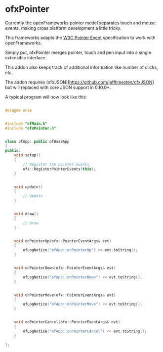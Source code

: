 ofxPointer
==========

Currently the openFrameworks pointer model separates touch and mouse events, making cross platform development a little tricky.

This frameworks adapts the [W3C Pointer Event](http://www.w3.org/TR/pointerevents/) specification to work with openFrameworks.

Simply put, ofxPointer merges pointer, touch and pen input into a single extensible interface.

This addon also keeps track of additional information like number of clicks, etc.

The addon requires (ofxJSON)[https://github.com/jefftimesten/ofxJSON] but will replaced with core JSON support in 0.10.0+.

A typical program will now look like this:

```c++

#pragma once


#include "ofMain.h"
#include "ofxPointer.h"


class ofApp: public ofBaseApp
{
public:
    void setup()
    {
        // Register the pointer events.
        ofx::RegisterPointerEvents(this);
    }


    void update()
    {
        // Update
    }


    void draw()
    {
        // Draw
    }


    void onPointerUp(ofx::PointerEventArgs& evt)
    {
        ofLogNotice("ofApp::onPointerUp") << evt.toString();
    }


    void onPointerDown(ofx::PointerEventArgs& evt)
    {
        ofLogNotice("ofApp::onPointerDown") << evt.toString();
    }


    void onPointerMove(ofx::PointerEventArgs& evt)
    {
        ofLogNotice("ofApp::onPointerMove") << evt.toString();
    }


    void onPointerCancel(ofx::PointerEventArgs& evt)
    {
        ofLogNotice("ofApp::onPointerCancel") << evt.toString();
    }

};

```
